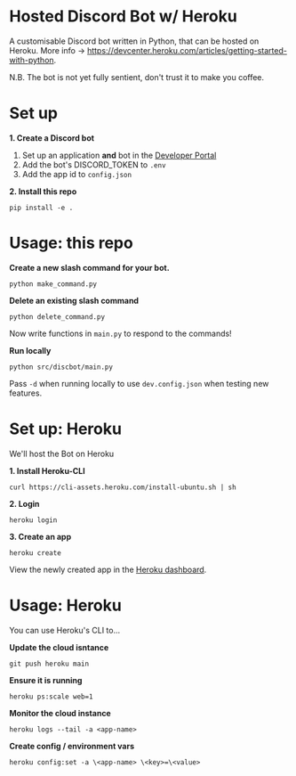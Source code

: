 # Hosted Discord Bot w/ Heroku

A customisable Discord bot written in Python, that can be hosted on Heroku.
More info -> https://devcenter.heroku.com/articles/getting-started-with-python.

N.B. The bot is not yet fully sentient, don't trust it to make you coffee.

# Set up

**1. Create a Discord bot**

1. Set up an application **and** bot in the [Developer Portal](https://discord.com/developers/applications
)
2. Add the bot's DISCORD_TOKEN to `.env`
3. Add the app id to `config.json`

**2. Install this repo**

`pip install -e .`


# Usage: this repo

**Create a new slash command for your bot.**

`python make_command.py`

**Delete an existing slash command**

`python delete_command.py`

Now write functions in `main.py` to respond to the commands!

**Run locally**

`python src/discbot/main.py`

Pass `-d` when running locally to use `dev.config.json` when testing new features.

# Set up: Heroku
We'll host the Bot on Heroku

**1. Install Heroku-CLI**

`curl https://cli-assets.heroku.com/install-ubuntu.sh | sh`

**2. Login**

`heroku login`

**3. Create an app**

`heroku create`

View the newly created app in the [Heroku dashboard](https://dashboard.heroku.com).


# Usage: Heroku
You can use Heroku's CLI to...

**Update the cloud isntance**

`git push heroku main`

**Ensure it is running**

`heroku ps:scale web=1`

**Monitor the cloud instance**

`heroku logs --tail -a <app-name>`

**Create config / environment vars**

`heroku config:set -a \<app-name> \<key>=\<value>`



